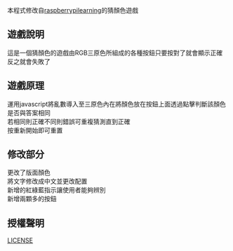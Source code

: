 本程式修改自[raspberrypilearning](https://github.com/RaspberryPiLearning/cd-beginner-javascript-sushi)的猜顏色遊戲
## 遊戲說明
這是一個猜顏色的遊戲由RGB三原色所組成的各種按鈕只要按對了就會顯示正確反之就會失敗了
## 遊戲原理
運用javascript將亂數導入至三原色內在將顏色放在按鈕上面透過點擊判斷該顏色是否與答案相同<br/>
若相同則正確不同則錯誤可重複猜測直到正確<br/>
按重新開始即可重置
## 修改部分
更改了版面顏色<br/>
將文字修改成中文並更改配置<br/>
新增的紅綠藍指示讓使用者能夠辨別<br/>
新增兩顆多的按鈕<br/>
## 授權聲明
[LICENSE](LICENSE.md)
